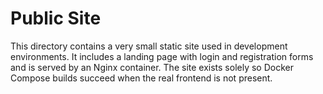 # Public Site

This directory contains a very small static site used in development environments.
It includes a landing page with login and registration forms and is served by an
Nginx container. The site exists solely so Docker Compose builds succeed when
the real frontend is not present.

